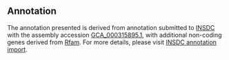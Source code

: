 

Annotation
----------

The annotation presented is derived from annotation submitted to
[INSDC](http://www.insdc.org) with the assembly accession
[GCA\_000315895.1](http://www.ebi.ac.uk/ena/data/view/GCA_000315895.1),
with additional non-coding genes derived from
[Rfam](http://rfam.xfam.org/). For more details, please visit [INSDC
annotation
import](http://ensemblgenomes.org/info/data/insdc_annotation).

